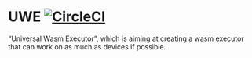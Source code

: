 # UWE [![CircleCI](https://circleci.com/gh/huang825172/UWE.svg?style=svg)](https://circleci.com/gh/huang825172/UWE)
“Universal Wasm Executor”, which is aiming at creating a wasm executor that can work on as much as devices if possible.

